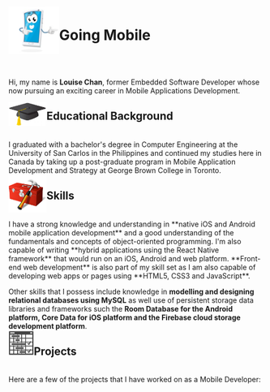 
<img align="left" src="./images/mobile_icon.png" width=100 />

# Going Mobile        
<br> <br>  

Hi, my name is <b>Louise Chan</b>, former Embedded Software Developer whose now pursuing an exciting career in Mobile Applications Development.

<img align="left" src="./images/graduation_cap.png" width=75 />

## Educational Background
<br>
I graduated with a bachelor's degree in Computer Engineering at the University of San Carlos in the Philippines and continued my studies here in Canada by taking up a post-graduate program in Mobile Application Development and Strategy at George Brown College in Toronto.
<br>

<img align="left" src="./images/toolbox.png" width=75 /> 

## Skills
<br>
I have a strong knowledge and understanding in **native iOS and Android mobile application development** and a good understanding of the fundamentals and concepts of object-oriented programming. I'm also capable of writing **hybrid applications using the React Native framework** that would run on an iOS, Android and web platform. **Front-end web development** is also part of my skill set as I am also capable of developing web apps or pages using **HTML5, CSS3 and JavaScript**.  

Other skills that I possess include knowledge in **modelling and designing relational databases using MySQL** as well use of persistent storage data libraries and frameworks such the **Room Database for the Android platform, Core Data for iOS platform and the Firebase cloud storage development platform**.
<br>
<img align="left" src="./images/project_icon.png" width=50 /> 

## Projects
<br>
Here are a few of the projects that I have worked on as a Mobile Developer:








